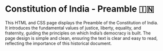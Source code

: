 <h1>Constitution of India - Preamble 🇮🇳</h1>
This HTML and CSS page displays the Preamble of the Constitution of India. It introduces the fundamental values of justice, liberty, equality, and fraternity, guiding the principles on which India’s democracy is built. The page design is simple and clean, ensuring the text is clear and easy to read, reflecting the importance of this historical document.
